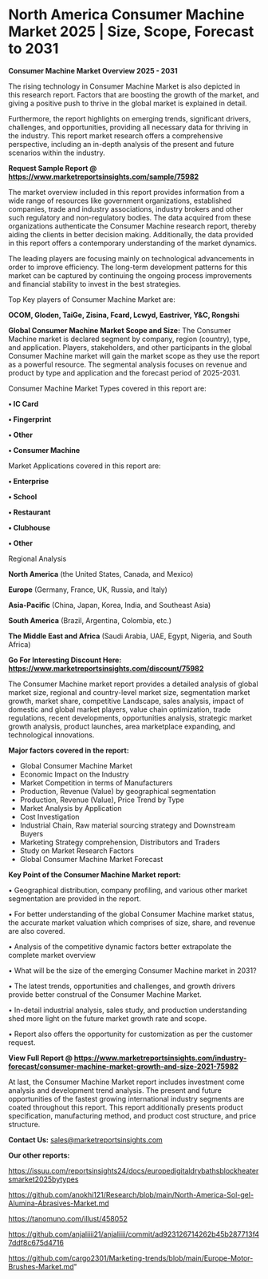 # North America Consumer Machine Market 2025 | Size, Scope, Forecast to 2031

<Strong> Consumer Machine Market Overview 2025 - 2031</strong>

The rising technology in Consumer Machine Market is also depicted in this research report. Factors that are boosting the growth of the market, and giving a positive push to thrive in the global market is explained in detail.

Furthermore, the report highlights on emerging trends, significant drivers, challenges, and opportunities, providing all necessary data for thriving in the industry. This report market research offers a comprehensive perspective, including an in-depth analysis of the present and future scenarios within the industry.

<strong>Request Sample Report @ <a href=https://www.marketreportsinsights.com/sample/75982>https://www.marketreportsinsights.com/sample/75982</a></strong>

The market overview included in this report provides information from a wide range of resources like government organizations, established companies, trade and industry associations, industry brokers and other such regulatory and non-regulatory bodies. The data acquired from these organizations authenticate the Consumer Machine research report, thereby aiding the clients in better decision making. Additionally, the data provided in this report offers a contemporary understanding of the market dynamics.

The leading players are focusing mainly on technological advancements in order to improve efficiency. The long-term development patterns for this market can be captured by continuing the ongoing process improvements and financial stability to invest in the best strategies.

Top Key players of Consumer Machine Market are:

<strong>OCOM, Gloden, TaiGe, Zisina, Fcard, Lcwyd, Eastriver, Y&C, Rongshi</strong>

<strong><b>Global Consumer Machine Market Scope and Size:</b></strong>
The Consumer Machine market is declared segment by company, region (country), type, and application. Players, stakeholders, and other participants in the global Consumer Machine market will gain the market scope as they use the report as a powerful resource. The segmental analysis focuses on revenue and product by type and application and the forecast period of 2025-2031.

Consumer Machine Market Types covered in this report are:

<strong>• IC Card

• Fingerprint

• Other

• Consumer Machine</strong>

Market Applications covered in this report are:

<strong>• Enterprise

• School

• Restaurant

• Clubhouse

• Other</strong> 

Regional Analysis

<strong>North America</strong> (the United States, Canada, and Mexico)

<strong>Europe</strong> (Germany, France, UK, Russia, and Italy)

<strong>Asia-Pacific</strong> (China, Japan, Korea, India, and Southeast Asia)

<strong>South America</strong> (Brazil, Argentina, Colombia, etc.)

<strong>The Middle East and Africa</strong> (Saudi Arabia, UAE, Egypt, Nigeria, and South Africa)

<strong>Go For Interesting Discount Here: <a href=https://www.marketreportsinsights.com/discount/75982>https://www.marketreportsinsights.com/discount/75982</a></strong>

The Consumer Machine market report provides a detailed analysis of global market size, regional and country-level market size, segmentation market growth, market share, competitive Landscape, sales analysis, impact of domestic and global market players, value chain optimization, trade regulations, recent developments, opportunities analysis, strategic market growth analysis, product launches, area marketplace expanding, and technological innovations.

<strong><b>Major factors covered in the report:</b></strong>
<ul>
  <li>Global Consumer Machine Market </li>
  <li>Economic Impact on the Industry</li>
  <li>Market Competition in terms of Manufacturers</li>
  <li>Production, Revenue (Value) by geographical segmentation</li>
  <li>Production, Revenue (Value), Price Trend by Type</li>
  <li>Market Analysis by Application</li>
  <li>Cost Investigation</li>
  <li>Industrial Chain, Raw material sourcing strategy and Downstream Buyers</li>
  <li>Marketing Strategy comprehension, Distributors and Traders</li>
  <li>Study on Market Research Factors</li>
  <li>Global Consumer Machine Market Forecast</li>
</ul>

<strong><b>Key Point of the Consumer Machine Market report:</b></strong>

• Geographical distribution, company profiling, and various other market segmentation are provided in the report.

• For better understanding of the global Consumer Machine market status, the accurate market valuation which comprises of size, share, and revenue are also covered.

• Analysis of the competitive dynamic factors better extrapolate the complete market overview

• What will be the size of the emerging Consumer Machine market in 2031?

• The latest trends, opportunities and challenges, and growth drivers provide better construal of the Consumer Machine Market.

• In-detail industrial analysis, sales study, and production understanding shed more light on the future market growth rate and scope.

• Report also offers the opportunity for customization as per the customer request.

<strong><b>View Full Report @ <a href=https://www.marketreportsinsights.com/industry-forecast/consumer-machine-market-growth-and-size-2021-75982>https://www.marketreportsinsights.com/industry-forecast/consumer-machine-market-growth-and-size-2021-75982</a></b></strong>


At last, the Consumer Machine Market report includes investment come analysis and development trend analysis. The present and future opportunities of the fastest growing international industry segments are coated throughout this report. This report additionally presents product specification, manufacturing method, and product cost structure, and price structure.

<strong>Contact Us:</strong>
sales@marketreportsinsights.com

<strong>Our other reports:</strong>

<a href=https://issuu.com/reportsinsights24/docs/europedigitaldrybathsblockheatersmarket2025bytypes>https://issuu.com/reportsinsights24/docs/europedigitaldrybathsblockheatersmarket2025bytypes</a>

<a href=https://github.com/anokhi121/Research/blob/main/North-America-Sol-gel-Alumina-Abrasives-Market.md>https://github.com/anokhi121/Research/blob/main/North-America-Sol-gel-Alumina-Abrasives-Market.md</a>

<a href=https://tanomuno.com/illust/458052>https://tanomuno.com/illust/458052</a>

<a href=https://github.com/anjaliiii21/anjaliiii/commit/ad923126714262b45b287713f47ddf8c675d4716>https://github.com/anjaliiii21/anjaliiii/commit/ad923126714262b45b287713f47ddf8c675d4716</a>

<a href=https://github.com/cargo2301/Marketing-trends/blob/main/Europe-Motor-Brushes-Market.md>https://github.com/cargo2301/Marketing-trends/blob/main/Europe-Motor-Brushes-Market.md</a>"
